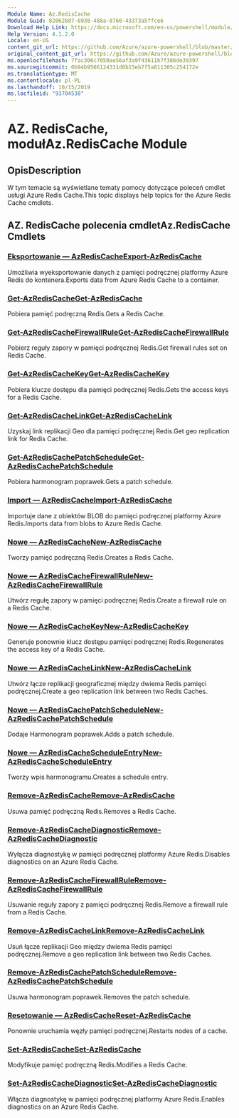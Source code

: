 ```yaml
---
Module Name: Az.RedisCache
Module Guid: 820628d7-6938-488a-8760-43373a5ffce6
Download Help Link: https://docs.microsoft.com/en-us/powershell/module/az.rediscache
Help Version: 4.1.2.0
Locale: en-US
content_git_url: https://github.com/Azure/azure-powershell/blob/master/src/RedisCache/RedisCache/help/Az.RedisCache.md
original_content_git_url: https://github.com/Azure/azure-powershell/blob/master/src/RedisCache/RedisCache/help/Az.RedisCache.md
ms.openlocfilehash: 7fac306c7050ae56af3a9f43611b7f386de39397
ms.sourcegitcommit: 0b94b9566124331d0b15eb7f5a811305c254172e
ms.translationtype: MT
ms.contentlocale: pl-PL
ms.lasthandoff: 10/15/2019
ms.locfileid: "93704538"
---
```

# <span data-ttu-id="d65b9-101">AZ. RedisCache, moduł</span><span class="sxs-lookup"><span data-stu-id="d65b9-101">Az.RedisCache Module</span></span>
## <span data-ttu-id="d65b9-102">Opis</span><span class="sxs-lookup"><span data-stu-id="d65b9-102">Description</span></span>
<span data-ttu-id="d65b9-103">W tym temacie są wyświetlane tematy pomocy dotyczące poleceń cmdlet usługi Azure Redis Cache.</span><span class="sxs-lookup"><span data-stu-id="d65b9-103">This topic displays help topics for the Azure Redis Cache cmdlets.</span></span>

## <span data-ttu-id="d65b9-104">AZ. RedisCache polecenia cmdlet</span><span class="sxs-lookup"><span data-stu-id="d65b9-104">Az.RedisCache Cmdlets</span></span>
### [<span data-ttu-id="d65b9-105">Eksportowanie — AzRedisCache</span><span class="sxs-lookup"><span data-stu-id="d65b9-105">Export-AzRedisCache</span></span>](Export-AzRedisCache.md)
<span data-ttu-id="d65b9-106">Umożliwia wyeksportowanie danych z pamięci podręcznej platformy Azure Redis do kontenera.</span><span class="sxs-lookup"><span data-stu-id="d65b9-106">Exports data from Azure Redis Cache to a container.</span></span>

### [<span data-ttu-id="d65b9-107">Get-AzRedisCache</span><span class="sxs-lookup"><span data-stu-id="d65b9-107">Get-AzRedisCache</span></span>](Get-AzRedisCache.md)
<span data-ttu-id="d65b9-108">Pobiera pamięć podręczną Redis.</span><span class="sxs-lookup"><span data-stu-id="d65b9-108">Gets a Redis Cache.</span></span>

### [<span data-ttu-id="d65b9-109">Get-AzRedisCacheFirewallRule</span><span class="sxs-lookup"><span data-stu-id="d65b9-109">Get-AzRedisCacheFirewallRule</span></span>](Get-AzRedisCacheFirewallRule.md)
<span data-ttu-id="d65b9-110">Pobierz reguły zapory w pamięci podręcznej Redis.</span><span class="sxs-lookup"><span data-stu-id="d65b9-110">Get firewall rules set on Redis Cache.</span></span>

### [<span data-ttu-id="d65b9-111">Get-AzRedisCacheKey</span><span class="sxs-lookup"><span data-stu-id="d65b9-111">Get-AzRedisCacheKey</span></span>](Get-AzRedisCacheKey.md)
<span data-ttu-id="d65b9-112">Pobiera klucze dostępu dla pamięci podręcznej Redis.</span><span class="sxs-lookup"><span data-stu-id="d65b9-112">Gets the access keys for a Redis Cache.</span></span>

### [<span data-ttu-id="d65b9-113">Get-AzRedisCacheLink</span><span class="sxs-lookup"><span data-stu-id="d65b9-113">Get-AzRedisCacheLink</span></span>](Get-AzRedisCacheLink.md)
<span data-ttu-id="d65b9-114">Uzyskaj link replikacji Geo dla pamięci podręcznej Redis.</span><span class="sxs-lookup"><span data-stu-id="d65b9-114">Get geo replication link for Redis Cache.</span></span>

### [<span data-ttu-id="d65b9-115">Get-AzRedisCachePatchSchedule</span><span class="sxs-lookup"><span data-stu-id="d65b9-115">Get-AzRedisCachePatchSchedule</span></span>](Get-AzRedisCachePatchSchedule.md)
<span data-ttu-id="d65b9-116">Pobiera harmonogram poprawek.</span><span class="sxs-lookup"><span data-stu-id="d65b9-116">Gets a patch schedule.</span></span>

### [<span data-ttu-id="d65b9-117">Import — AzRedisCache</span><span class="sxs-lookup"><span data-stu-id="d65b9-117">Import-AzRedisCache</span></span>](Import-AzRedisCache.md)
<span data-ttu-id="d65b9-118">Importuje dane z obiektów BLOB do pamięci podręcznej platformy Azure Redis.</span><span class="sxs-lookup"><span data-stu-id="d65b9-118">Imports data from blobs to Azure Redis Cache.</span></span>

### [<span data-ttu-id="d65b9-119">Nowe — AzRedisCache</span><span class="sxs-lookup"><span data-stu-id="d65b9-119">New-AzRedisCache</span></span>](New-AzRedisCache.md)
<span data-ttu-id="d65b9-120">Tworzy pamięć podręczną Redis.</span><span class="sxs-lookup"><span data-stu-id="d65b9-120">Creates a Redis Cache.</span></span>

### [<span data-ttu-id="d65b9-121">Nowe — AzRedisCacheFirewallRule</span><span class="sxs-lookup"><span data-stu-id="d65b9-121">New-AzRedisCacheFirewallRule</span></span>](New-AzRedisCacheFirewallRule.md)
<span data-ttu-id="d65b9-122">Utwórz regułę zapory w pamięci podręcznej Redis.</span><span class="sxs-lookup"><span data-stu-id="d65b9-122">Create a firewall rule on a Redis Cache.</span></span>

### [<span data-ttu-id="d65b9-123">Nowe — AzRedisCacheKey</span><span class="sxs-lookup"><span data-stu-id="d65b9-123">New-AzRedisCacheKey</span></span>](New-AzRedisCacheKey.md)
<span data-ttu-id="d65b9-124">Generuje ponownie klucz dostępu pamięci podręcznej Redis.</span><span class="sxs-lookup"><span data-stu-id="d65b9-124">Regenerates the access key of a Redis Cache.</span></span>

### [<span data-ttu-id="d65b9-125">Nowe — AzRedisCacheLink</span><span class="sxs-lookup"><span data-stu-id="d65b9-125">New-AzRedisCacheLink</span></span>](New-AzRedisCacheLink.md)
<span data-ttu-id="d65b9-126">Utwórz łącze replikacji geograficznej między dwiema Redis pamięci podręcznej.</span><span class="sxs-lookup"><span data-stu-id="d65b9-126">Create a geo replication link between two Redis Caches.</span></span>

### [<span data-ttu-id="d65b9-127">Nowe — AzRedisCachePatchSchedule</span><span class="sxs-lookup"><span data-stu-id="d65b9-127">New-AzRedisCachePatchSchedule</span></span>](New-AzRedisCachePatchSchedule.md)
<span data-ttu-id="d65b9-128">Dodaje Harmonogram poprawek.</span><span class="sxs-lookup"><span data-stu-id="d65b9-128">Adds a patch schedule.</span></span>

### [<span data-ttu-id="d65b9-129">Nowe — AzRedisCacheScheduleEntry</span><span class="sxs-lookup"><span data-stu-id="d65b9-129">New-AzRedisCacheScheduleEntry</span></span>](New-AzRedisCacheScheduleEntry.md)
<span data-ttu-id="d65b9-130">Tworzy wpis harmonogramu.</span><span class="sxs-lookup"><span data-stu-id="d65b9-130">Creates a schedule entry.</span></span>

### [<span data-ttu-id="d65b9-131">Remove-AzRedisCache</span><span class="sxs-lookup"><span data-stu-id="d65b9-131">Remove-AzRedisCache</span></span>](Remove-AzRedisCache.md)
<span data-ttu-id="d65b9-132">Usuwa pamięć podręczną Redis.</span><span class="sxs-lookup"><span data-stu-id="d65b9-132">Removes a Redis Cache.</span></span>

### [<span data-ttu-id="d65b9-133">Remove-AzRedisCacheDiagnostic</span><span class="sxs-lookup"><span data-stu-id="d65b9-133">Remove-AzRedisCacheDiagnostic</span></span>](Remove-AzRedisCacheDiagnostic.md)
<span data-ttu-id="d65b9-134">Wyłącza diagnostykę w pamięci podręcznej platformy Azure Redis.</span><span class="sxs-lookup"><span data-stu-id="d65b9-134">Disables diagnostics on an Azure Redis Cache.</span></span>

### [<span data-ttu-id="d65b9-135">Remove-AzRedisCacheFirewallRule</span><span class="sxs-lookup"><span data-stu-id="d65b9-135">Remove-AzRedisCacheFirewallRule</span></span>](Remove-AzRedisCacheFirewallRule.md)
<span data-ttu-id="d65b9-136">Usuwanie reguły zapory z pamięci podręcznej Redis.</span><span class="sxs-lookup"><span data-stu-id="d65b9-136">Remove a firewall rule from a Redis Cache.</span></span>

### [<span data-ttu-id="d65b9-137">Remove-AzRedisCacheLink</span><span class="sxs-lookup"><span data-stu-id="d65b9-137">Remove-AzRedisCacheLink</span></span>](Remove-AzRedisCacheLink.md)
<span data-ttu-id="d65b9-138">Usuń łącze replikacji Geo między dwiema Redis pamięci podręcznej.</span><span class="sxs-lookup"><span data-stu-id="d65b9-138">Remove a geo replication link between two Redis Caches.</span></span>

### [<span data-ttu-id="d65b9-139">Remove-AzRedisCachePatchSchedule</span><span class="sxs-lookup"><span data-stu-id="d65b9-139">Remove-AzRedisCachePatchSchedule</span></span>](Remove-AzRedisCachePatchSchedule.md)
<span data-ttu-id="d65b9-140">Usuwa harmonogram poprawek.</span><span class="sxs-lookup"><span data-stu-id="d65b9-140">Removes the patch schedule.</span></span>

### [<span data-ttu-id="d65b9-141">Resetowanie — AzRedisCache</span><span class="sxs-lookup"><span data-stu-id="d65b9-141">Reset-AzRedisCache</span></span>](Reset-AzRedisCache.md)
<span data-ttu-id="d65b9-142">Ponownie uruchamia węzły pamięci podręcznej.</span><span class="sxs-lookup"><span data-stu-id="d65b9-142">Restarts nodes of a cache.</span></span>

### [<span data-ttu-id="d65b9-143">Set-AzRedisCache</span><span class="sxs-lookup"><span data-stu-id="d65b9-143">Set-AzRedisCache</span></span>](Set-AzRedisCache.md)
<span data-ttu-id="d65b9-144">Modyfikuje pamięć podręczną Redis.</span><span class="sxs-lookup"><span data-stu-id="d65b9-144">Modifies a Redis Cache.</span></span>

### [<span data-ttu-id="d65b9-145">Set-AzRedisCacheDiagnostic</span><span class="sxs-lookup"><span data-stu-id="d65b9-145">Set-AzRedisCacheDiagnostic</span></span>](Set-AzRedisCacheDiagnostic.md)
<span data-ttu-id="d65b9-146">Włącza diagnostykę w pamięci podręcznej platformy Azure Redis.</span><span class="sxs-lookup"><span data-stu-id="d65b9-146">Enables diagnostics on an Azure Redis Cache.</span></span>

